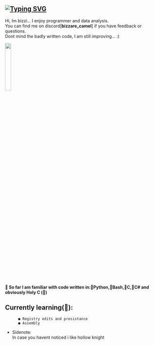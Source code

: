 ## <a href="https://git.io/typing-svg"><img src="https://readme-typing-svg.demolab.com?font=Pixelify+Sans&size=25&pause=1000&color=F7905D&width=700&separator=%3C&lines=if+(!goal)+%7BReTry(+);%7D+else+%7Bxp%2B%2B;+newgoal(xp);%7D%3Cwhile+(doubt)+%7B+ignore();+continue;%7D%3C%23include+%22happiness.h%22+%2F%2F+%3A)" alt="Typing SVG" /></a>

Hi, Im bizzi... I enjoy programmer and data analysis. <br>
You can find me on discord[**bizzare_camel**] if you have feedback or questions. <br>
Dont mind the badly written code, I am still improving...  :)<br>

<img width="20%" src="https://images-wixmp-ed30a86b8c4ca887773594c2.wixmp.com/f/4e7d01ce-8c31-45b6-904d-364d6b2602df/ddnwsmt-a2fc6de3-2238-4c3f-8387-9f06c90e1f6e.png?token=eyJ0eXAiOiJKV1QiLCJhbGciOiJIUzI1NiJ9.eyJzdWIiOiJ1cm46YXBwOjdlMGQxODg5ODIyNjQzNzNhNWYwZDQxNWVhMGQyNmUwIiwiaXNzIjoidXJuOmFwcDo3ZTBkMTg4OTgyMjY0MzczYTVmMGQ0MTVlYTBkMjZlMCIsIm9iaiI6W1t7InBhdGgiOiJcL2ZcLzRlN2QwMWNlLThjMzEtNDViNi05MDRkLTM2NGQ2YjI2MDJkZlwvZGRud3NtdC1hMmZjNmRlMy0yMjM4LTRjM2YtODM4Ny05ZjA2YzkwZTFmNmUucG5nIn1dXSwiYXVkIjpbInVybjpzZXJ2aWNlOmZpbGUuZG93bmxvYWQiXX0.sceSLWWX81w2-381wIRKdWOkNKlGOpcwrjv4p12TirE"> 

__🔶 So far I am familiar with code written in:🔸Python,🔸Bash,🔸C,🔸C# and obviously Holy C (🧡)__
## **Currently learning(📙)**:
          ● Registry edits and presistance
          ● Assembly

* Sidenote:<br>
  In case you havent noticed i like hollow knight
